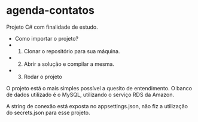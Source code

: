 # agenda-contatos
Projeto C# com finalidade de estudo.

- Como importar o projeto?
- 1) Clonar o repositório para sua máquina.
- 2) Abrir a solução e compilar a mesma.
- 3) Rodar o projeto

O projeto está o mais simples possível a quesito de entendimento. O banco de dados utilizado é o MySQL, utilizando o serviço RDS da Amazon.

A string de conexão está exposta no appsettings.json, não fiz a utilização do secrets.json para esse projeto.

